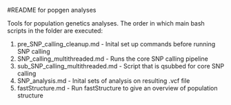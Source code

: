 #README for popgen analyses


Tools for population genetics analyses. The order in which main bash scripts in the folder are executed:

1. pre_SNP_calling_cleanup.md - Inital set up commands before running SNP calling
2. SNP_calling_multithreaded.md - Runs the core SNP calling pipeline
3. sub_SNP_calling_multithreaded.md - Script that is qsubbed for core SNP calling
4. SNP_analysis.md - Inital sets of analysis on resulting .vcf file
5. fastStructure.md - Run fastStructure to give an overview of population structure
